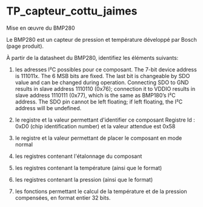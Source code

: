# TP_capteur_cottu_jaimes
 
Mise en œuvre du BMP280

Le BMP280 est un capteur de pression et température développé par Bosch (page produit).

À partir de la datasheet du BMP280, identifiez les éléments suivants:

1. les adresses I²C possibles pour ce composant.
The 7-bit device address is 111011x. The 6 MSB bits are fixed. The last bit is changeable by SDO value and can be changed during operation. Connecting SDO to GND results in slave address 1110110 (0x76); connection it to VDDIO results in slave address 1110111 (0x77), which is the same as BMP180’s I²C address. The SDO pin cannot be left floating; if left floating, the I²C address will be undefined. 

2. le registre et la valeur permettant d'identifier ce composant
Registre Id : 0xD0 (chip identification number) et la valeur attendue est 0x58

4. le registre et la valeur permettant de placer le composant en mode normal
5. les registres contenant l'étalonnage du composant
6. les registres contenant la température (ainsi que le format)
7. les registres contenant la pression (ainsi que le format)
8. les fonctions permettant le calcul de la température et de la pression compensées, en format entier 32 bits.
